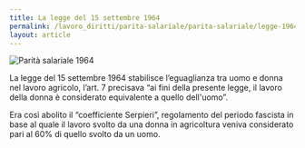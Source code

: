 ```yaml
---
title: La legge del 15 settembre 1964
permalink: /lavoro_diritti/parita-salariale/parita-salariale/legge-1964
layout: article
---
```


![Parità salariale 1964](../../images/lavoro_diritti/parita-salariale/parita-salariale-8.jpg)


La legge del 15 settembre 1964 stabilisce l’eguaglianza tra uomo e donna nel lavoro agricolo, l’art. 7 precisava “ai fini della presente legge, il lavoro della donna è considerato equivalente a quello dell'uomo”.

Era così abolito il “coefficiente Serpieri”, regolamento del periodo fascista in base al quale il lavoro svolto da una donna in agricoltura veniva considerato pari al 60% di quello svolto da un uomo. 
